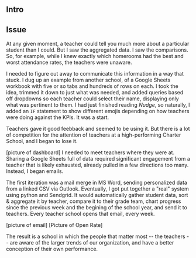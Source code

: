 ## Intro

## Issue

At any given moment, a teacher could tell you much more about a particular student than I could. But I saw the aggregated data. I saw the comparisons. So, for example, while I knew exactly which homerooms had the best and worst attendance rates, the teachers were unaware. 

I needed to figure out away to communicate this information in a way that stuck. I dug up an example from another school, of a Google Sheets workbook with five or so tabs and hundreds of rows on each. I took the idea, trimmed it down to just what was needed, and added queries based off dropdowns so each teacher could select their name, displaying only what was pertinent to them. I had just finished reading _Nudge_, so naturally, I added an ```IF``` statement to show different emojis depending on how teachers were doing against the KPIs. It was a start.

Teachers gave it good feebback and seemed to be using it. But there is a lot of competition for the attention of teachers at a high-performing Charter School, and I began to lose it. 

[picture of dashboard]
I needed to meet teachers where they were at. Sharing a Google Sheets full of data required significant engagement from a teacher that is likely exhausted, already pulled in a few directions too many. Instead, I began emails. 

The first iteration was a mail merge in MS Word, sending personalized data from a linked CSV via Outlook. Eventually, I got put together a "real" system using python and Sendgrid. It would automatically gather student data, sort & aggregate it by teacher, compare it to their grade team, chart progress since the previous week and the begining of the school year, and send it to teachers. Every teacher school opens that email, every week.

[picture of email]
[Picture of Open Rate]

The result is a school in which the people that matter most -- the teachers -- are aware of the larger trends of our organization, and have a better conception of their own performance. 